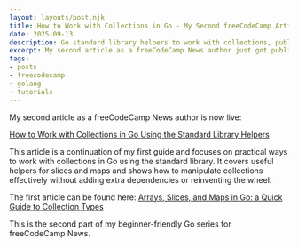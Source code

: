 ```yaml
---
layout: layouts/post.njk
title: How to Work with Collections in Go - My Second freeCodeCamp Article
date: 2025-09-13
description: Go standard library helpers to work with collections, published on freeCodeCamp.
excerpt: My second article as a freeCodeCamp News author just got published!
tags:
- posts
- freecodecamp
- golang
- tutorials
---
```

My second article as a freeCodeCamp News author is now live:

[How to Work with Collections in Go Using the Standard Library Helpers](https://www.freecodecamp.org/news/how-to-work-with-collections-in-go-using-the-standard-library-helpers/)

This article is a continuation of my first guide and focuses on practical ways to work with collections in Go using the standard library. It covers useful helpers for slices and maps and shows how to manipulate collections effectively without adding extra dependencies or reinventing the wheel.

The first article can be found here: [Arrays, Slices, and Maps in Go: a Quick Guide to Collection Types](https://www.freecodecamp.org/news/arrays-slices-and-maps-in-go-a-quick-guide-to-collection-types/)

This is the second part of my beginner-friendly Go series for freeCodeCamp News.